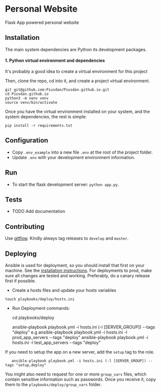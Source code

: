 Personal Website
=========
Flask App powered personal website

Installation
----
The main system dependencies are Python its development packages.

#### 1. Python virtual environment and dependencies
It's probably a good idea to create a virtual environment for this project

Then, clone the repo, cd into it, and create a project virtual environment.

    git git@github.com:Piusdan/Piusdan.github.io.git
    cd Piusdan.github.io
    python3 -m venv venv
    source venv/bin/activate

Once you have the virtual environment installed on your system, and the system dependencies, the rest is simple:

    pip install -r requirements.txt

Configuration
----
* Copy `.env_example` into a new file `.env` at the root of the project folder.
* Update `.env` with your development environment information.

Run
----
* To start the flask development server: `python app.py`.

Tests
----
* TODO Add documentation

Contributing
-----
Use [gitflow](https://www.atlassian.com/git/tutorials/comparing-workflows#gitflow-workflow).
Kindly always tag releases to `develop` and `master`.

Deploying
-------
Ansible is used for deployment, so you should install that first on your machine.
See the [installation instructions](http://docs.ansible.com/ansible/latest/intro_installation.html).
For deployments to prod, make sure all changes are tested and working. Preferably, do a canary release first if possible.

* Create a hosts files and update your hosts variables

```
touch playbooks/deploy/hosts.ini
```

* Run Deployment commands:

    cd playbooks/deploy


    ansible-playbook playbook.yml -i hosts.ini (-l [SERVER_GROUP]) --tags "deploy"
    e.g
    ansible-playbook playbook.yml -i hosts.ini -l prod_app_servers --tags "deploy"
    ansible-playbook playbook.yml -i hosts.ini -l test_app_servers --tags "deploy"

If you need to setup the app on a new server, add the `setup` tag to the role. 

       ansible-playbook playbook.yml -i hosts.ini (-l [SERVER_GROUP]) --tags "setup,deploy"

You might also need to request for one or more `group_vars` files, which contain sensitive information such as passwords. Once you receive it, copy them to the `playbooks/deploy/group_vars` folder.
